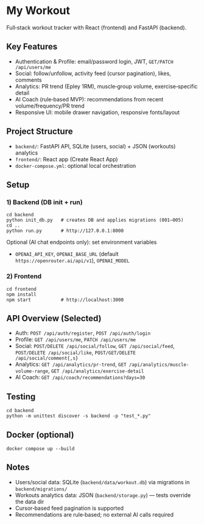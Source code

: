 # My Workout

Full‑stack workout tracker with React (frontend) and FastAPI (backend).

## Key Features

- Authentication & Profile: email/password login, JWT, `GET/PATCH /api/users/me`
- Social: follow/unfollow, activity feed (cursor pagination), likes, comments
- Analytics: PR trend (Epley 1RM), muscle‑group volume, exercise‑specific detail
- AI Coach (rule‑based MVP): recommendations from recent volume/frequency/PR trend
- Responsive UI: mobile drawer navigation, responsive fonts/layout

## Project Structure

- `backend/`: FastAPI API, SQLite (users, social) + JSON (workouts) analytics
- `frontend/`: React app (Create React App)
- `docker-compose.yml`: optional local orchestration

## Setup

### 1) Backend (DB init + run)

```
cd backend
python init_db.py   # creates DB and applies migrations (001–005)
cd ..
python run.py       # http://127.0.0.1:8000
```

Optional (AI chat endpoints only): set environment variables
- `OPENAI_API_KEY`, `OPENAI_BASE_URL` (default `https://openrouter.ai/api/v1`), `OPENAI_MODEL`

### 2) Frontend

```
cd frontend
npm install
npm start           # http://localhost:3000
```

## API Overview (Selected)

- Auth: `POST /api/auth/register`, `POST /api/auth/login`
- Profile: `GET /api/users/me`, `PATCH /api/users/me`
- Social: `POST/DELETE /api/social/follow`, `GET /api/social/feed`,
  `POST/DELETE /api/social/like`, `POST/GET/DELETE /api/social/comment{,s}`
- Analytics: `GET /api/analytics/pr-trend`, `GET /api/analytics/muscle-volume-range`,
  `GET /api/analytics/exercise-detail`
- AI Coach: `GET /api/coach/recommendations?days=30`

## Testing

```
cd backend
python -m unittest discover -s backend -p "test_*.py"
```

## Docker (optional)

```
docker compose up --build
```

## Notes

- Users/social data: SQLite (`backend/data/workout.db`) via migrations in `backend/migrations/`
- Workouts analytics data: JSON (`backend/storage.py`) — tests override the data dir
- Cursor‑based feed pagination is supported
- Recommendations are rule‑based; no external AI calls required
